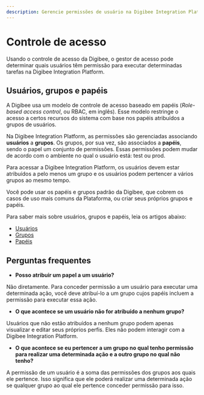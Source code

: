 ```yaml
---
description: Gerencie permissões de usuário na Digibee Integration Platform.
---
```


# Controle de acesso

Usando o controle de acesso da Digibee, o gestor de acesso pode determinar quais usuários têm permissão para executar determinadas tarefas na Digibee Integration Platform.

## Usuários, grupos e papéis

A Digibee usa um modelo de controle de acesso baseado em papéis (_Role-based access control_, ou RBAC, em inglês). Esse modelo restringe o acesso a certos recursos do sistema com base nos papéis atribuídos a grupos de usuários.

Na Digibee Integration Platform, as permissões são gerenciadas associando **usuários** a **grupos**. Os grupos, por sua vez, são associados a **papéis**, sendo o papel um conjunto de permissões. Essas permissões podem mudar de acordo com o ambiente no qual o usuário está: test ou prod.

Para acessar a Digibee Integration Platform, os usuários devem estar atribuídos a pelo menos um grupo e os usuários podem pertencer a vários grupos ao mesmo tempo.

Você pode usar os papéis e grupos padrão da Digibee, que cobrem os casos de uso mais comuns da Plataforma, ou criar seus próprios grupos e papéis.

Para saber mais sobre usuários, grupos e papéis, leia os artigos abaixo:

* [Usuários](broken-reference)
* [Grupos](grupos-do-controle-de-acesso.md)
* [Papéis](papeis-do-controle-de-acesso.md)

## Perguntas frequentes

* **Posso atribuir um papel a um usuário?**

Não diretamente. Para conceder permissão a um usuário para executar uma determinada ação, você deve atribuí-lo a um grupo cujos papéis incluem a permissão para executar essa ação.

* **O que acontece se um usuário não for atribuído a nenhum grupo?**

Usuários que não estão atribuídos a nenhum grupo podem apenas visualizar e editar seus próprios perfis. Eles não podem interagir com a Digibee Integration Platform.

* **O que acontece se eu pertencer a um grupo no qual tenho permissão para realizar uma determinada ação e a outro grupo no qual não tenho?**

A permissão de um usuário é a soma das permissões dos grupos aos quais ele pertence. Isso significa que ele poderá realizar uma determinada ação se qualquer grupo ao qual ele pertence conceder permissão para isso.
